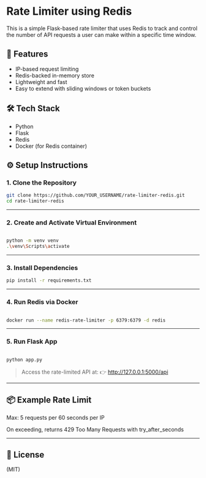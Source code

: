 # Rate Limiter using Redis

This is a simple Flask-based rate limiter that uses Redis to track and control the number of API requests a user can make within a specific time window.

## 🚀 Features
- IP-based request limiting
- Redis-backed in-memory store
- Lightweight and fast
- Easy to extend with sliding windows or token buckets

## 🛠 Tech Stack
- Python
- Flask
- Redis
- Docker (for Redis container)

## ⚙️ Setup Instructions

### 1. Clone the Repository

```bash
git clone https://github.com/YOUR_USERNAME/rate-limiter-redis.git
cd rate-limiter-redis
```

---

### 2. Create and Activate Virtual Environment
```bash

python -m venv venv
.\venv\Scripts\activate
```

---

### 3. Install Dependencies
```bash
pip install -r requirements.txt
```

---

### 4. Run Redis via Docker
```bash

docker run --name redis-rate-limiter -p 6379:6379 -d redis
```

---

### 5. Run Flask App
```bash

python app.py
```
> Access the rate-limited API at:
👉 http://127.0.0.1:5000/api

---

## 📦 Example Rate Limit
Max: 5 requests per 60 seconds per IP

On exceeding, returns 429 Too Many Requests with try_after_seconds

---

## 📄 License
(MIT)